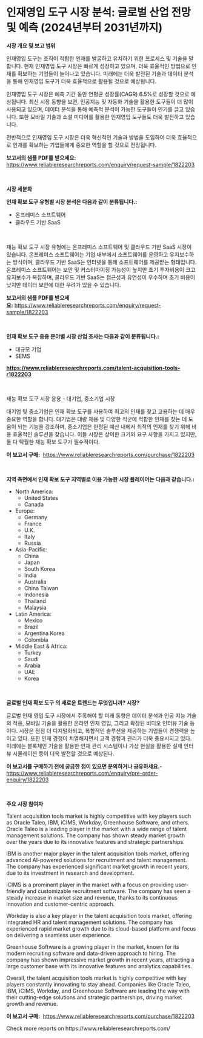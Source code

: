 <p><h1>인재영입 도구 시장 분석: 글로벌 산업 전망 및 예측 (2024년부터 2031년까지)</h1></p><p><strong>시장 개요 및 보고 범위</strong></p>
<p><p>인재영입 도구는 조직이 적합한 인재를 발굴하고 유치하기 위한 프로세스 및 기술을 말합니다. 현재 인재영입 도구 시장은 빠르게 성장하고 있으며, 더욱 효율적인 방법으로 인재를 확보하는 기업들이 늘어나고 있습니다. 미래에는 더욱 발전된 기술과 데이터 분석을 통해 인재영입 도구가 더욱 효율적으로 활용될 것으로 예상됩니다.</p><p>인재영입 도구 시장은 예측 기간 동안 연평균 성장률(CAGR) 6.5%로 성장할 것으로 예상됩니다. 최신 시장 동향을 보면, 인공지능 및 자동화 기술을 활용한 도구들이 더 많이 사용되고 있으며, 데이터 분석을 통해 예측적 분석이 가능한 도구들이 인기를 끌고 있습니다. 또한 모바일 기술과 소셜 미디어를 활용한 인재영입 도구들도 더욱 발전하고 있습니다.</p><p>전반적으로 인재영입 도구 시장은 더욱 혁신적인 기술과 방법을 도입하여 더욱 효율적으로 인재를 확보하는 기업들에게 중요한 역할을 할 것으로 전망됩니다.</p></p>
<p><strong>보고서의 샘플 PDF를 받으세요:</strong> <a href="https://www.reliableresearchreports.com/enquiry/request-sample/1822203">https://www.reliableresearchreports.com/enquiry/request-sample/1822203</a></p>
<p>&nbsp;</p>
<p><strong>시장 세분화</strong></p>
<p><strong>인재 확보 도구 유형별 시장 분석은 다음과 같이 분류됩니다.:</strong></p>
<p><ul><li>온프레미스 소프트웨어</li><li>클라우드 기반 SaaS</li></ul></p>
<p>&nbsp;</p>
<p><p>재능 확보 도구 시장 유형에는 온프레미스 소프트웨어 및 클라우드 기반 SaaS 시장이 있습니다. 온프레미스 소프트웨어는 기업 내부에서 소프트웨어를 운영하고 유지보수하는 방식이며, 클라우드 기반 SaaS는 인터넷을 통해 소프트웨어를 제공받는 형태입니다. 온프레미스 소프트웨어는 보안 및 커스터마이징 가능성이 높지만 초기 투자비용이 크고 유지보수가 복잡하며, 클라우드 기반 SaaS는 접근성과 유연성이 우수하며 초기 비용이 낮지만 데이터 보안에 대한 우려가 있을 수 있습니다.</p></p>
<p><strong>보고서의 샘플 PDF를 받으세요:</strong>&nbsp;<a href="https://www.reliableresearchreports.com/enquiry/request-sample/1822203">https://www.reliableresearchreports.com/enquiry/request-sample/1822203</a></p>
<p>&nbsp;</p>
<p><strong> 인재 확보 도구 응용 분야별 시장 산업 조사는 다음과 같이 분류됩니다.:</strong></p>
<p><ul><li>대규모 기업</li><li>SEMS</li></ul></p>
<p><strong><a href="https://www.reliableresearchreports.com/talent-acquisition-tools-r1822203">https://www.reliableresearchreports.com/talent-acquisition-tools-r1822203</a></strong></p>
<p>&nbsp;</p>
<p><p>재능 확보 도구 시장 응용 - 대기업, 중소기업 시장</p><p>대기업 및 중소기업은 인재 확보 도구를 사용하여 최고의 인재를 찾고 고용하는 데 매우 중요한 역할을 합니다. 대기업은 대량 채용 및 다양한 직군에 적합한 인재를 찾는 데 도움이 되는 기능을 강조하며, 중소기업은 한정된 예산 내에서 최적의 인재를 찾기 위해 비용 효율적인 솔루션을 찾습니다. 이들 시장은 상이한 크기와 요구 사항을 가지고 있지만, 둘 다 탁월한 재능 확보 도구가 필수적이다.</p></p>
<p><strong>이 보고서 구매:</strong>&nbsp; <a href="https://www.reliableresearchreports.com/purchase/1822203">https://www.reliableresearchreports.com/purchase/1822203</a></p>
<p>&nbsp;</p>
<p><strong>지역 측면에서 인재 확보 도구 지역별로 이용 가능한 시장 플레이어는 다음과 같습니다.:</strong></p>
<p><ul>
    <li>
        North America:
        <ul>
            <li>United States</li>
            <li>Canada</li>
        </ul>
    </li>
    <li>
        Europe:
        <ul>
            <li>Germany</li>
            <li>France</li>
            <li>U.K.</li>
            <li>Italy</li>
            <li>Russia</li>
        </ul>
    </li>
    <li>
        Asia-Pacific:
        <ul>
            <li>China</li>
            <li>Japan</li>
            <li>South Korea</li>
            <li>India</li>
            <li>Australia</li>
            <li>China Taiwan</li>
            <li>Indonesia</li>
            <li>Thailand</li>
            <li>Malaysia</li>
        </ul>
    </li>
    <li>
        Latin America:
        <ul>
            <li>Mexico</li>
            <li>Brazil</li>
            <li>Argentina Korea</li>
            <li>Colombia</li>
        </ul>
    </li>
    <li>
        Middle East & Africa:
        <ul>
            <li>Turkey</li>
            <li>Saudi</li>
            <li>Arabia</li>
            <li>UAE</li>
            <li>Korea</li>
        </ul>
    </li>
    </ul></p>
<p>&nbsp;</p>
<p><strong>글로벌 인재 확보 도구 의 새로운 트렌드는 무엇입니까? 시장?</strong></p>
<p><p>글로벌 인재 영입 도구 시장에서 주목해야 할 미래 동향은 데이터 분석과 인공 지능 기술의 적용, 모바일 기술을 활용한 온라인 인재 영입, 그리고 확장된 비디오 인터뷰 기술 등이다. 시장은 점점 더 디지털화되고, 복합적인 솔루션을 제공하는 기업들이 경쟁력을 높이고 있다. 또한 인재 경쟁이 치열해지면서 고객 경험과 관리가 더욱 중요시되고 있다. 미래에는 블록체인 기술을 활용한 인재 관리 시스템이나 가상 현실을 활용한 실제 인터뷰 시뮬레이션 등이 더욱 발전할 것으로 예상된다.</p></p>
<p><strong>이 보고서를 구매하기 전에 궁금한 점이 있으면 문의하거나 공유하세요.</strong>- <a href="https://www.reliableresearchreports.com/enquiry/pre-order-enquiry/1822203">https://www.reliableresearchreports.com/enquiry/pre-order-enquiry/1822203</a></p>
<p>&nbsp;</p>
<p><strong>주요 시장 참여자</strong></p>
<p><p>Talent acquisition tools market is highly competitive with key players such as Oracle Taleo, IBM, iCIMS, Workday, Greenhouse Software, and others. Oracle Taleo is a leading player in the market with a wide range of talent management solutions. The company has shown steady market growth over the years due to its innovative features and strategic partnerships.</p><p>IBM is another major player in the talent acquisition tools market, offering advanced AI-powered solutions for recruitment and talent management. The company has experienced significant market growth in recent years, due to its investment in research and development.</p><p>iCIMS is a prominent player in the market with a focus on providing user-friendly and customizable recruitment software. The company has seen a steady increase in market size and revenue, thanks to its continuous innovation and customer-centric approach.</p><p>Workday is also a key player in the talent acquisition tools market, offering integrated HR and talent management solutions. The company has experienced rapid market growth due to its cloud-based platform and focus on delivering a seamless user experience.</p><p>Greenhouse Software is a growing player in the market, known for its modern recruiting software and data-driven approach to hiring. The company has shown impressive market growth in recent years, attracting a large customer base with its innovative features and analytics capabilities.</p><p>Overall, the talent acquisition tools market is highly competitive with key players constantly innovating to stay ahead. Companies like Oracle Taleo, IBM, iCIMS, Workday, and Greenhouse Software are leading the way with their cutting-edge solutions and strategic partnerships, driving market growth and revenue.</p></p>
<p><strong>이 보고서 구매:</strong>&nbsp;&nbsp;<a href="https://www.reliableresearchreports.com/purchase/1822203">https://www.reliableresearchreports.com/purchase/1822203</a></p>
<p>Check more reports on https://www.reliableresearchreports.com/</p>